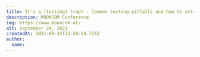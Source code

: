 ```yaml
---
title: It's a (testing) trap! - Common testing pitfalls and how to solve them
description: MOONCOM Conference
img: https://www.mooncom.at/
alt: September 24, 2021
createdAt: 2021-09-24T22:50:54.724Z
author:
  name: 
---
```

